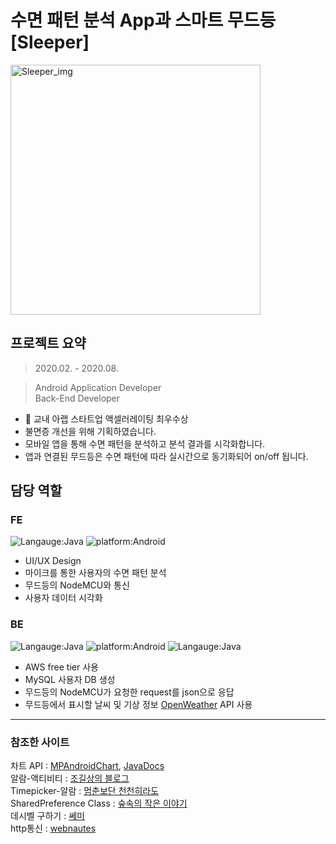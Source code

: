 # 수면 패턴 분석 App과 스마트 무드등 [Sleeper]
<img src='https://user-images.githubusercontent.com/49540564/104118529-2ad3db00-536d-11eb-91ed-c4e1c63a6eca.JPG' alt='Sleeper_img'
width=400px/>

## 프로젝트 요약
> 2020.02. - 2020.08.   

> Android Application Developer      
> Back-End Developer   
* 🏅 교내 아랩 스타트업 액셀러레이팅 최우수상
* 불면증 개선을 위해 기획하였습니다.
* 모바일 앱을 통해 수면 패턴을 분석하고 분석 결과를 시각화합니다.
* 앱과 연결된 무드등은 수면 패턴에 따라 실시간으로 동기화되어 on/off 됩니다.

## 담당 역할
### FE
![Langauge:Java](https://img.shields.io/badge/Langauge-Java-green) ![platform:Android](https://img.shields.io/badge/Platform-Android-blue)

* UI/UX Design
* 마이크를 통한 사용자의 수면 패턴 분석
* 무드등의 NodeMCU와 통신
* 사용자 데이터 시각화

### BE
![Langauge:Java](https://img.shields.io/badge/Langauge-PHP-green) ![platform:Android](https://img.shields.io/badge/Platform-AWS-blue) ![Langauge:Java](https://img.shields.io/badge/DB-MySQL-yellow)

* AWS free tier 사용
* MySQL 사용자 DB 생성
* 무드등의 NodeMCU가 요청한 request를 json으로 응답
* 무드등에서 표시할 날씨 및 기상 정보 [OpenWeather](https://openweathermap.org/api) API 사용


* * *
### 참조한 사이트
차트 API : [MPAndroidChart](https://github.com/PhilJay/MPAndroidChart), [JavaDocs](https://javadoc.jitpack.io/com/github/PhilJay/MPAndroidChart/v3.1.0/javadoc/)   
알람-액티비티 : [조길상의 블로그](https://m.blog.naver.com/PostView.nhn?blogId=jogilsang&logNo=221513058119&proxyReferer=https%3A%2F%2Fwww.google.com%2F)   
Timepicker-알람 : [멈춘보단 천천히라도](https://webnautes.tistory.com/1365)   
SharedPreference Class : [숲속의 작은 이야기](https://re-build.tistory.com/37)   
데시벨 구하기 : [쎄미](https://susemi99.tistory.com/1017)   
http통신 : [webnautes](https://webnautes.tistory.com/1189)    
